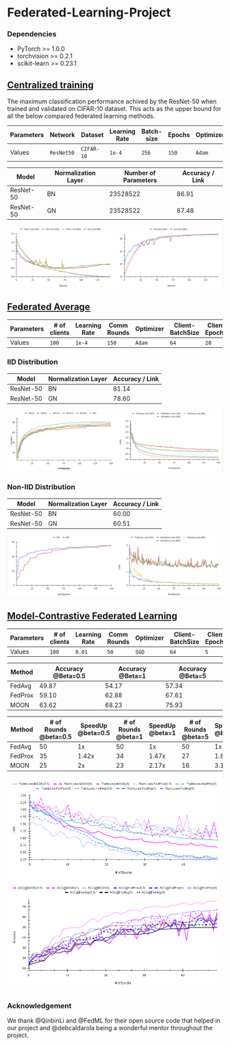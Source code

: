 # Federated-Learning-Project

### Dependencies
* PyTorch >= 1.0.0
* torchvision >= 0.2.1
* scikit-learn >= 0.23.1

## [Centralized training](https://github.com/shyam671/Federated-Learning-Project/tree/main/code/Centralized-Baseline)

The maximum classification performance achived by the ResNet-50 when trained and validated on CIFAR-10 dataset.
This acts as the upper bound for all the below compared federated learning methods.

| Parameters  |  Network |  Dataset | Learning Rate | Batch-size | Epochs | Optimizer | Schedular |
| ----------- | -------- | -------- | ------------- | ---------- | ------ | ------ | ------ |
|  Values     |`ResNet50`| `CIFAR-10` | `1e-4`        | `256` | `150` | `Adam` | `OneCycleLR` | 


| Model       | Normalization Layer | Number of Parameters | Accuracy / Link   |
| ----------- | ------------------- | -------------------- | ----------------- |
| ResNet-50   |        BN           |         23528522     |       86.91       |
| ResNet-50   |        GN           |         23528522     |       87.48       |

![Drag Racing](Plots/pt1.png)


## [Federated Average](https://github.com/shyam671/Federated-Learning-Project/tree/main/code/FedAvg)

| Parameters  | # of clients | Learning Rate | Comm Rounds | Optimizer | Client-BatchSize | Client Epochs | Beta (NonIID) | Client Fraction |
| ----------- | ---------- | ------------- | ------ | ------ | ------ | ----- | ---- | ---------- |
|  Values     | `100` | `1e-4`      | `150` | `Adam` | `64` | `20` | `0.5` | `0.1` |

### IID Distribution 

| Model       | Normalization Layer | Accuracy / Link   |
| ----------- | ------------------- | ----------------- |
| ResNet-50   |        BN           |       81.14       |
| ResNet-50   |        GN           |       78.60       |

![Drag Racing](Plots/pt2-iid.png)

### Non-IID Distribution 

| Model       | Normalization Layer | Accuracy / Link   |
| ----------- | ------------------- | ----------------- |
| ResNet-50   |        BN           |       60.00       |
| ResNet-50   |        GN           |       60.51       |

![Drag Racing](Plots/pt2-noniid.png)

## [Model-Contrastive Federated Learning](https://github.com/shyam671/Federated-Learning-Project/tree/main/code/moon)
| Parameters  | # of clients | Learning Rate | Comm Rounds | Optimizer | Client-BatchSize | Client Epochs | Beta (NonIID) | Client Fraction |
| ----------- | ---------- | ------------- | ------ | ------ | ------ | ----- | ---- | ---------- |
|  Values     | `100` | `0.01`      | `50` | `SGD` | `64` | `5` | `0.5/1/5` | `0.1` |


| Method      | Accuracy @Beta=0.5  |  Accuracy @Beta=1  |   Accuracy @Beta=5  |  
| ----------- | ------------------- | -----------------  | -----------------   | 
| FedAvg      |        49.87        |        54.17       |   57.34             |
| FedProx     |        59.10        |        62.88       |   67.61             |
| MOON        |        63.62        |        68.23       |   75.93             | 

| Method      | # of Rounds @beta=0.5|  SpeedUp @beta=0.5  | # of Rounds @beta=1  |   SpeedUp @beta=1 | # of Rounds @beta=5  |   SpeedUp @beta=5 |
| ----------- | ------------------- | -----------------  | -----------------   | ------------------- | -----------------  | -----------------   |
| FedAvg      |        50           |        1x          |   50                |     1x              |      50            | 1x                  |
| FedProx     |        35           |        1.42x       |   34                | 1.47x | 27 | 1.85x |            
| MOON        |        25           |        2x          |   23                | 2.17x | 16 | 3.12x|

![Drag Racing](Plots/pt-ext-loss.png)
![Drag Racing](Plots/pt-ext-acc.png)

### Acknowledgement 

We thank @QinbinLi and @FedML for their open source code that helped in our project and @debcaldarola being a wonderful mentor throughout the project.
